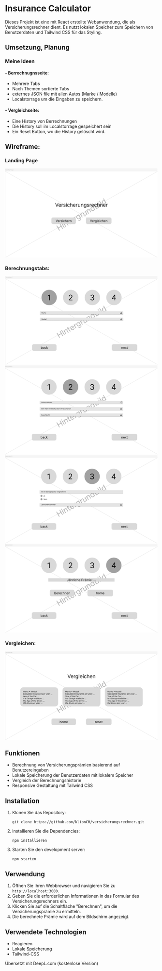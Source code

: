 # Insurance Calculator

Dieses Projekt ist eine mit React erstellte Webanwendung, die als Versicherungsrechner dient. Es nutzt lokalen Speicher zum Speichern von Benutzerdaten und Tailwind CSS für das Styling.

## Umsetzung, Planung
### Meine Ideen
#### - Berrechnugnsseite:
- Mehrere Tabs
- Nach Themen sortierte Tabs
- externes JSON file mit allen Autos (Marke / Modelle)
- Localstorrage um die Eingaben zu speichern.

#### - Vergleichseite:
- Eine History von Berrechnungen
- Die History soll im Localstorrage gespeichert sein
- Ein Reset Button, wo die History gelöscht wird.

## Wireframe:
### Landing Page
![landing](https://github.com/klionCH/versicherungsrechner/blob/master/wireframe/landing.png)
### Berechnungstabs:
![cal1](https://github.com/klionCH/versicherungsrechner/blob/master/wireframe/versichern1.png)
![cal2](https://github.com/klionCH/versicherungsrechner/blob/master/wireframe/versichern2.png)
![cal3](https://github.com/klionCH/versicherungsrechner/blob/master/wireframe/versichern3.png)
![cal4](https://github.com/klionCH/versicherungsrechner/blob/master/wireframe/versichern4.png)

### Vergleichen:
![cal1](https://github.com/klionCH/versicherungsrechner/blob/master/wireframe/vergleichen.png)



## Funktionen

- Berechnung von Versicherungsprämien basierend auf Benutzereingaben
- Lokale Speicherung der Benutzerdaten mit lokalem Speicher
- Vergleich der Berechnungshistorie
- Responsive Gestaltung mit Tailwind CSS

## Installation

1. Klonen Sie das Repository:

    ```
    git clone https://github.com/klionCH/versicherungsrechner.git
    ```


2. Installieren Sie die Dependencies:

    ```
    npm installieren
    ```

4. Starten Sie den development server:

    ```
    npm starten
    ```

## Verwendung

1. Öffnen Sie Ihren Webbrowser und navigieren Sie zu `http://localhost:3000`.
2. Geben Sie die erforderlichen Informationen in das Formular des Versicherungsrechners ein.
3. Klicken Sie auf die Schaltfläche "Berechnen", um die Versicherungsprämie zu ermitteln.
4. Die berechnete Prämie wird auf dem Bildschirm angezeigt.

## Verwendete Technologien

- Reagieren
- Lokale Speicherung
- Tailwind-CSS

Übersetzt mit DeepL.com (kostenlose Version)
